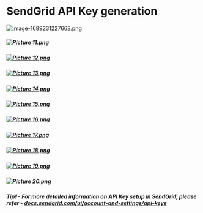 # SendGrid API Key generation

[![image-1689231227668.png](https://docs.rapidplatform.com/uploads/images/gallery/2023-07/scaled-1680-/NQcweYygRw3i8qfr-image-1689231227668.png)](https://docs.rapidplatform.com/uploads/images/gallery/2023-07/NQcweYygRw3i8qfr-image-1689231227668.png)

##### [![Picture 11.png](https://docs.rapidplatform.com/uploads/images/gallery/2023-07/scaled-1680-/fCFRigcWIYCjuorW-picture-11.png)](https://docs.rapidplatform.com/uploads/images/gallery/2023-07/fCFRigcWIYCjuorW-picture-11.png)

##### [![Picture 12.png](https://docs.rapidplatform.com/uploads/images/gallery/2023-07/scaled-1680-/2PdoYiUrh07Iyul3-picture-12.png)](https://docs.rapidplatform.com/uploads/images/gallery/2023-07/2PdoYiUrh07Iyul3-picture-12.png)

##### [![Picture 13.png](https://docs.rapidplatform.com/uploads/images/gallery/2023-07/scaled-1680-/iQwC0ZC7wNBw16ue-picture-13.png)](https://docs.rapidplatform.com/uploads/images/gallery/2023-07/iQwC0ZC7wNBw16ue-picture-13.png)

##### [![Picture 14.png](https://docs.rapidplatform.com/uploads/images/gallery/2023-07/scaled-1680-/CgFX0a4Nku0LV07G-picture-14.png)](https://docs.rapidplatform.com/uploads/images/gallery/2023-07/CgFX0a4Nku0LV07G-picture-14.png)

##### [![Picture 15.png](https://docs.rapidplatform.com/uploads/images/gallery/2023-07/scaled-1680-/603BT4HoIxP8o5aA-picture-15.png)](https://docs.rapidplatform.com/uploads/images/gallery/2023-07/603BT4HoIxP8o5aA-picture-15.png)

##### [![Picture 16.png](https://docs.rapidplatform.com/uploads/images/gallery/2023-07/scaled-1680-/LW5Ja4tPXrgAUlpY-picture-16.png)](https://docs.rapidplatform.com/uploads/images/gallery/2023-07/LW5Ja4tPXrgAUlpY-picture-16.png)

##### [![Picture 17.png](https://docs.rapidplatform.com/uploads/images/gallery/2023-07/scaled-1680-/NKTMNK0uFNm7YhPp-picture-17.png)](https://docs.rapidplatform.com/uploads/images/gallery/2023-07/NKTMNK0uFNm7YhPp-picture-17.png)

##### [![Picture 18.png](https://docs.rapidplatform.com/uploads/images/gallery/2023-07/scaled-1680-/lesrHN9BReA8Wgua-picture-18.png)](https://docs.rapidplatform.com/uploads/images/gallery/2023-07/lesrHN9BReA8Wgua-picture-18.png)

##### [![Picture 19.png](https://docs.rapidplatform.com/uploads/images/gallery/2023-07/scaled-1680-/NPqEm2PflGzQqfY4-picture-19.png)](https://docs.rapidplatform.com/uploads/images/gallery/2023-07/NPqEm2PflGzQqfY4-picture-19.png)

##### [![Picture 20.png](https://docs.rapidplatform.com/uploads/images/gallery/2023-07/scaled-1680-/afkShPXL8uqPlRFW-picture-20.png)](https://docs.rapidplatform.com/uploads/images/gallery/2023-07/afkShPXL8uqPlRFW-picture-20.png)

##### Tip! - For more detailed information on API Key setup in SendGrid, please refer - [docs.sendgrid.com/ui/account-and-settings/api-keys](https://docs.rapidplatform.com/docs.sendgrid.com/ui/account-and-settings/api-keys)